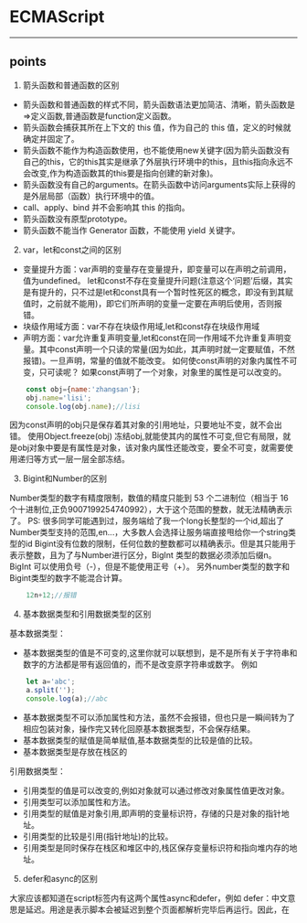 # ECMAScript

---

## points

1. 箭头函数和普通函数的区别

- 箭头函数和普通函数的样式不同，箭头函数语法更加简洁、清晰，箭头函数是=>定义函数,普通函数是function定义函数。
- 箭头函数会捕获其所在上下文的 this 值，作为自己的 this 值，定义的时候就确定并固定了。
- 箭头函数不能作为构造函数使用，也不能使用new关键字(因为箭头函数没有自己的this，它的this其实是继承了外层执行环境中的this，且this指向永远不会改变,作为构造函数其的this要是指向创建的新对象)。
- 箭头函数没有自己的arguments。在箭头函数中访问arguments实际上获得的是外层局部（函数）执行环境中的值。
- call、apply、bind 并不会影响其 this 的指向。
- 箭头函数没有原型prototype。
- 箭头函数不能当作 Generator 函数，不能使用 yield 关键字。

2. var，let和const之间的区别
- 变量提升方面：var声明的变量存在变量提升，即变量可以在声明之前调用，值为undefined。
let和const不存在变量提升问题(注意这个‘问题’后缀，其实是有提升的，只不过是let和const具有一个暂时性死区的概念，即没有到其赋值时，之前就不能用)，即它们所声明的变量一定要在声明后使用，否则报错。
- 块级作用域方面：var不存在块级作用域,let和const存在块级作用域
- 声明方面：var允许重复声明变量,let和const在同一作用域不允许重复声明变量。其中const声明一个只读的常量(因为如此，其声明时就一定要赋值，不然报错)。一旦声明，常量的值就不能改变。
如何使const声明的对象内属性不可变，只可读呢？
如果const声明了一个对象，对象里的属性是可以改变的。
```javascript
    const obj={name:'zhangsan'};
    obj.name='lisi';
    console.log(obj.name);//lisi
```

因为const声明的obj只是保存着其对象的引用地址，只要地址不变，就不会出错。
使用Object.freeze(obj) 冻结obj,就能使其内的属性不可变,但它有局限，就是obj对象中要是有属性是对象，该对象内属性还能改变，要全不可变，就需要使用递归等方式一层一层全部冻结。

3. Bigint和Number的区别

Number类型的数字有精度限制，数值的精度只能到 53 个二进制位（相当于 16 个十进制位,正负9007199254740992），大于这个范围的整数，就无法精确表示了。
PS: 很多同学可能遇到过，服务端给了我一个long长整型的一个id,超出了Number类型支持的范围,en...，大多数人会选择让服务端直接甩给你一个string类型的id
Bigint没有位数的限制，任何位数的整数都可以精确表示。但是其只能用于表示整数，且为了与Number进行区分，BigInt 类型的数据必须添加后缀n。BigInt 可以使用负号（-），但是不能使用正号（+）。
另外number类型的数字和Bigint类型的数字不能混合计算。
```javascript
    12n+12;//报错
```

4. 基本数据类型和引用数据类型的区别

基本数据类型：
- 基本数据类型的值是不可变的,这里你就可以联想到，是不是所有关于字符串和数字的方法都是带有返回值的，而不是改变原字符串或数字。
例如

```javascript
    let a='abc';
    a.split('');
    console.log(a);//abc
```

- 基本数据类型不可以添加属性和方法，虽然不会报错，但也只是一瞬间转为了相应包装对象，操作完又转化回原基本数据类型，不会保存结果。
- 基本数据类型的赋值是简单赋值,基本数据类型的比较是值的比较。
- 基本数据类型是存放在栈区的

引用数据类型：
- 引用类型的值是可以改变的,例如对象就可以通过修改对象属性值更改对象。
- 引用类型可以添加属性和方法。
- 引用类型的赋值是对象引用,即声明的变量标识符，存储的只是对象的指针地址。
- 引用类型的比较是引用(指针地址)的比较。
- 引用类型是同时保存在栈区和堆区中的,栈区保存变量标识符和指向堆内存的地址。

5. defer和async的区别

大家应该都知道在script标签内有这两个属性async和defer，例如<script src="./func.js" async defer></script>
defer：中文意思是延迟。用途是表示脚本会被延迟到整个页面都解析完毕后再运行。因此，在<script>元素中设置defer属性，相当于告诉浏览器立即下载，但延迟执行。HTML5规范要求脚本按照它们出现的先后顺序执行，因此第一个延迟脚本会先于第二个延迟脚本执行,但执行脚本之间存在依赖，需要有执行的先后顺序时，就可以使用defer,延迟执行。我觉得把script脚本放在body底部和defer差不多。
async：中文意思是异步，这个属性与defer类似，都用于改变处理脚本的行为。同样与defer类似，async只适用于外部脚本文件，并告诉浏览器立即下载文件。但与defer不同的是，标记为async的脚本并不保证按照它们的先后顺序执行。
指定async属性的目的是不让页面等待两个脚本下载和执行，从而异步加载页面其他内容,这使用于之间互不依赖的各脚本。

当网页交给浏览器的HTML解析器转变成一系列的词语（Token）。解释器根据词语构建节点（Node），形成DOM树。因为JavaScript代码可能会修改DOM树的结构，所以节点是JavaScript代码的话，就需要停止当前DOM树的创建，直到JavaScript的资源加载并被JavaScript引擎执行后才继续DOM树的创建。
这里就会产生阻塞，出现白屏问题(白屏问题优化有很多方面，这里就脚本阻塞这一小点)，我们就可以使用async和defer属性来解决JavaScript脚本阻塞问题。
当然最稳妥的办法还是把script标签放置在body的底部，没有兼容性问题，不会因此产生白屏问题，没有执行顺序问题。

6. async await对比promise的优缺点

async/await优点：
- 它做到了真正的串行的同步写法，代码阅读相对容易
- 对于条件语句和其他流程语句比较友好，可以直接写到判断条件里面
```javascript

  function a() {
    return new Promise((resolve, reject) => {
      setTimeout(() => {
        resolve(222)
      }, 2222)
    })
  };
  async function f() {
    try {
      if ( await a() === 222) {
        console.log('yes, it is!') // 会打印
      }
    } catch (err) {
      // ...
    }
  }
```
- 处理复杂流程时，在代码清晰度方面有优势
async/await缺点：
- 无法处理promise返回的reject对象，要借助try...catch...
- 用 await 可能会导致性能问题，因为 await 会阻塞代码，也许之后的异步代码并不依赖于前者，但仍然需要等待前者完成，导致代码失去了并发性。
```javascript

    //promise
    Promise.all([ajax1(), ajax2()])
```

- try...catch...内部的变量无法传递给下一个try...catch...,Promise和then/catch内部定义的变量，能通过then链条的参数传递到下一个then/catch，但是async/await的try内部的变量，如果用let和const定义则无法传递到下一个try...catch...，只能在外层作用域先定义好。
但async/await确确实实是解决了promise一些问题的。更加灵活的处理异步
promise的一些问题：
- 一旦执行，无法中途取消，链式调用多个then中间不能随便跳出来
- 错误无法在外部被捕捉到，只能在内部进行预判处理，如果不设置回调函数，Promise内部抛出的错误，不会反应到外部
- Promise内部如何执行，监测起来很难，当处于pending状态时，无法得知目前进展到哪一个阶段（刚刚开始还是即将完成）

7. cookies和session的区别

- 存储位置不同:cookie的数据信息存放在客户端浏览器上，session的数据信息存放在服务器上。
- 存储容量不同:单个cookie保存的数据<=4KB，一个站点最多保存20个Cookie，而对于session来说并没有上限，但出于对服务器端的性能考虑，session内不要存放过多的东西，并且设置session删除机制。
- 存储方式不同:cookie中只能保管ASCII字符串，并需要通过编码方式存储为Unicode字符或者二进制数据。session中能够存储任何类型的数据，包括且不限于string，integer，list，map等。
- 隐私策略不同:cookie对客户端是可见的，别有用心的人可以分析存放在本地的cookie并进行cookie欺骗，所以它是不安全的，而session存储在服务器上，对客户端是透明的，不存在敏感信息泄漏的风险。
- 有效期上不同:开发可以通过设置cookie的属性，达到使cookie长期有效的效果。session依赖于名为JSESSIONID的cookie，而cookie JSESSIONID的过期时间默认为-1，只需关闭窗口该session就会失效，因而session不能达到长期有效的效果。
- 服务器压力不同:cookie保管在客户端，不占用服务器资源。对于并发用户十分多的网站，cookie是很好的选择。session是保管在服务器端的，每个用户都会产生一个session。假如并发访问的用户十分多，会产生十分多的session，耗费大量的内存。
- 跨域支持上不同:cookie支持跨域名访问。session不支持跨域名访问。

8. js中的堆和栈,栈和队列有什么区别

堆(heap)和栈(stack)的区别:
堆：队列优先,先进先出；由操作系统自动分配释放 ，存放函数的参数值，局部变量的值等。其操作方式类似于数据结构中的栈。
栈：先进后出；动态分配的空间 一般由程序员分配释放， 若程序员不释放，程序结束时可能由OS回收，分配方式倒是类似于链表。
栈和队列的区别：
- 栈只允许在表尾一端进行插入和删除，队列只允许在表尾一端进行插入，在表头一端进行删除。
- 栈是先进后出，队列是先进先出。

9. bind call apply区别

- 三者都可以改变函数的this对象指向。
- 三者第一个参数都是this要指向的对象，如果如果没有这个参数或参数为undefined或null，则默认指向全局window。
-. 三者都可以传参，但是apply是数组，而call是参数列表，且apply和call是一次性传入参数，而bind可以分为多次传入。
- bind 改变this指向后不会立即执行，而是返回一个永久改变this指向的函数便于稍后调用； apply, call则是立即调用
